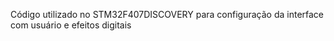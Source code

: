 Código utilizado no STM32F407DISCOVERY para configuração da interface com usuário e efeitos digitais
